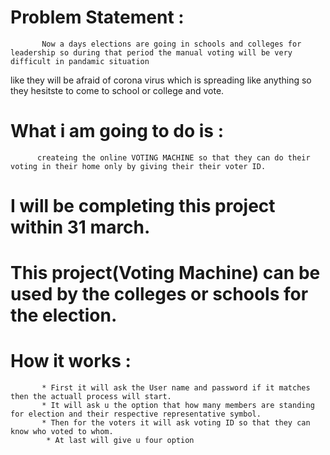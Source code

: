 # Problem Statement : 
           Now a days elections are going in schools and colleges for leadership so during that period the manual voting will be very difficult in pandamic situation 
   like they will be afraid of corona virus which is spreading like anything so they hesitste to come to school or college and vote.
# What i am going to do is :
          createing the online VOTING MACHINE so that they can do their voting in their home only by giving their their voter ID.
# I will be completing this project within 31 march.
# This project(Voting Machine) can be used by the colleges or schools for the election.
# How it works :
           * First it will ask the User name and password if it matches then the actuall process will start.
           * It will ask u the option that how many members are standing for election and their respective representative symbol.
           * Then for the voters it will ask voting ID so that they can know who voted to whom.
            * At last will give u four option
            
                           
             
